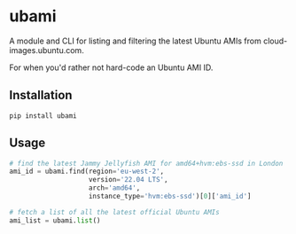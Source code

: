 # ubami

A module and CLI for listing and filtering the latest Ubuntu AMIs from
cloud-images.ubuntu.com.

For when you'd rather not hard-code an Ubuntu AMI ID.

## Installation

```
pip install ubami
```

## Usage

```python
# find the latest Jammy Jellyfish AMI for amd64+hvm:ebs-ssd in London
ami_id = ubami.find(region='eu-west-2',
                    version='22.04 LTS',
                    arch='amd64',
                    instance_type='hvm:ebs-ssd')[0]['ami_id']
```

```python
# fetch a list of all the latest official Ubuntu AMIs
ami_list = ubami.list()
```
